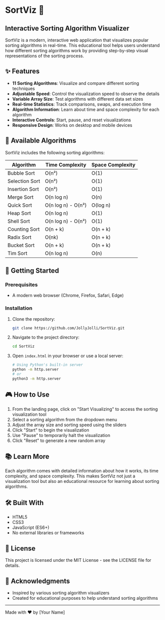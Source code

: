 # SortViz 🔄

## Interactive Sorting Algorithm Visualizer

SortViz is a modern, interactive web application that visualizes popular sorting algorithms in real-time. This educational tool helps users understand how different sorting algorithms work by providing step-by-step visual representations of the sorting process.

## ✨ Features

- **11 Sorting Algorithms**: Visualize and compare different sorting techniques
- **Adjustable Speed**: Control the visualization speed to observe the details
- **Variable Array Size**: Test algorithms with different data set sizes
- **Real-time Statistics**: Track comparisons, swaps, and execution time
- **Algorithm Information**: Learn about time and space complexity for each algorithm
- **Interactive Controls**: Start, pause, and reset visualizations
- **Responsive Design**: Works on desktop and mobile devices

## 🧮 Available Algorithms

SortViz includes the following sorting algorithms:

| Algorithm | Time Complexity | Space Complexity |
|-----------|----------------|------------------|
| Bubble Sort | O(n²) | O(1) |
| Selection Sort | O(n²) | O(1) |
| Insertion Sort | O(n²) | O(1) |
| Merge Sort | O(n log n) | O(n) |
| Quick Sort | O(n log n) - O(n²) | O(log n) |
| Heap Sort | O(n log n) | O(1) |
| Shell Sort | O(n log n) - O(n²) | O(1) |
| Counting Sort | O(n + k) | O(n + k) |
| Radix Sort | O(nk) | O(n + k) |
| Bucket Sort | O(n + k) | O(n + k) |
| Tim Sort | O(n log n) | O(n) |

## 🚀 Getting Started

### Prerequisites

- A modern web browser (Chrome, Firefox, Safari, Edge)

### Installation

1. Clone the repository:
   ```bash
   git clone https://github.com/JollyJolli/SortViz.git
   ```

2. Navigate to the project directory:
   ```bash
   cd SortViz
   ```

3. Open `index.html` in your browser or use a local server:
   ```bash
   # Using Python's built-in server
   python -m http.server
   # or
   python3 -m http.server
   ```

## 🎮 How to Use

1. From the landing page, click on "Start Visualizing" to access the sorting visualization tool
2. Select a sorting algorithm from the dropdown menu
3. Adjust the array size and sorting speed using the sliders
4. Click "Start" to begin the visualization
5. Use "Pause" to temporarily halt the visualization
6. Click "Reset" to generate a new random array

## 📚 Learn More

Each algorithm comes with detailed information about how it works, its time complexity, and space complexity. This makes SortViz not just a visualization tool but also an educational resource for learning about sorting algorithms.

## 🛠️ Built With

- HTML5
- CSS3
- JavaScript (ES6+)
- No external libraries or frameworks

## 📝 License

This project is licensed under the MIT License - see the LICENSE file for details.

## 🙏 Acknowledgments

- Inspired by various sorting algorithm visualizers
- Created for educational purposes to help understand sorting algorithms

---

Made with ❤️ by [Your Name]
